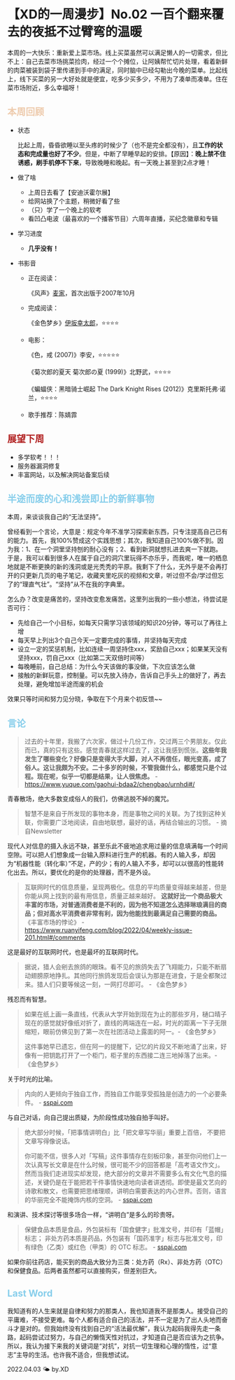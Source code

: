 # 【XD的一周漫步】No.02 一百个翻来覆去的夜抵不过臂弯的温暖

​		本周的一大快乐：重新爱上菜市场。线上买菜虽然可以满足懒人的一切需求，但比不上：自己去菜市场挑菜捡肉，经过一个个摊位，让阿姨帮忙切片处理，看着新鲜的肉菜被装到袋子里传递到手中的满足，同时脑中已经勾勒出今晚的菜单。比起线上，线下买菜的另一大好处就是便宜，吃多少买多少，不用为了凑单而凑单。住在菜市场附近，多么幸福呀！

## <font color="#EECBAD">本周回顾</font>

- 状态

  比起上周，昏昏欲睡以至头疼的时候少了（也不是完全都没有），且**工作的状态和完成量也好了不少**。但是，中断了早睡早起的安排。【原因】：**晚上禁不住诱惑，刷手机停不下来**，导致晚睡和晚起。有一天晚上甚至到2点才睡！

* 做了啥
  
  - 上周日去看了【安迪沃霍尔展】
  - 给网站换了个主题，稍微好看了些
  - （只）学了一个晚上的软考
  - 看凹凸电波（最喜欢的一个播客节目）六周年直播，买纪念徽章和专辑
  
* 学习进度

  * **几乎没有！**
  
* 书影音

  * 正在阅读：

    《风声》[麦家](https://baike.baidu.com/item/麦家/4772844)，首次出版于2007年10月

  - 完成阅读：

    《金色梦乡》[伊坂幸太郎](https://www.amazon.cn/s/ref=dp_byline_sr_ebooks_1?ie=UTF8&field-author=伊坂幸太郎&text=伊坂幸太郎&sort=relevancerank&search-alias=digital-text)，⭐⭐⭐⭐
  
  * 电影：
  
    《色，戒 (2007)》李安，⭐⭐⭐⭐⭐
    
    《菊次郎的夏天 菊次郎の夏 (1999)》北野武，⭐⭐⭐⭐
    
    《蝙蝠侠：黑暗骑士崛起 The Dark Knight Rises (2012)》克里斯托弗·诺兰，⭐⭐⭐⭐
  
  - 歌手推荐：陈婧霏

## <font color="#B22222">展望下周</font>

- 多学软考！！！
- 服务器漏洞修复
- 丰富网站，以及解决网站备案后续

## <font color="#87CEEB">半途而废的心和浅尝即止的新鲜事物</font>

本周，来谈谈我自己的“无法坚持”。

曾经看到一个言论，大意是：规定今年不准学习探索新东西，只专注提高自己已有的能力。首先，我100%赞成这个实践思想；其次，我知道自己100%做不到。因为我：1、在一个洞里坚持刨的耐心没有；2、看到新洞就想扎进去爽一下就跑。于是，我可以看到很多人在属于自己的洞穴里玩得不亦乐乎，而我呢，唯一的栖息地就是不断更换的新的浅洞或是光秃秃的平原。我剩下了什么，无外乎是不会再打开的只更新几页的电子笔记，收藏夹里吃灰的视频和文章，听过但不会/学过但忘了的“理直气壮”。“坚持”从不在我的字典里。

怎么办？改变是痛苦的，坚持改变愈发痛苦。这里列出我的一些小想法，待尝试是否可行：

- 先给自己一个小目标，如每天只需学习该领域的知识20分钟，等可以了再往上增
- 每天早上列出3个自己今天一定要完成的事情，并坚持每天完成
- 设立一定的奖惩机制，比如连续一周坚持住xxx，奖励自己xxx；如果某天没有坚持xxx，罚自己xxx（比如第二天双倍时间等）
- 每晚睡前，自己总结：为什么今天该做的事没做，下次应该怎么做
- 接触的新鲜玩意，控制量。可以先放入待办，告诉自己手头上的做好了，再去处理，避免增加半途而废的机会

效果只等时间和努力见分晓，争取在下个月来个初反馈~~

## <font color="#87CEEB">言论</font>

> 过去的十年里，我搬了六次家，做过十几份工作，交过两三个男朋友。仅此而已，真的只有这些。感觉青春就这样过去了，这让我感到慌张。**这些年我发生了哪些变化？好像只是变得大手大脚，对人不再信任，眼光变高，成了俗人。这让我颇为不安。二十多岁的时候，不管我做什么，都感觉只是个过程。现在呢，似乎一切都是结果，让人很焦虑。** - https://www.yuque.com/gaohui-bdaa2/chengbao/urnhdi#/

青春散场，绝大多数变成俗人的我们，仿佛逃脱不掉的魔咒。

> 智慧不是来自于所发现的事物本身，而是事物之间的关联。为了找到这种关联，你需要广泛地阅读，自由地联想，最好的话，再结合输出的习惯。 - 摘自Newsletter

现代人对信息的摄入永远不缺，甚至乐此不疲地追求用过量的信息填满每一个时间空隙。可以把人们想象成一台输入原料进行生产的机器。有的人输入多，却因为“机器性能（转化率）”不足，产的少；有的人输入不多，却可以以很高的性能转化出去。所以，要优化的是你的处理器，而不是外设。

> 互联网时代的信息质量，呈现两极化。信息的平均质量变得越来越差，但是你能从网上找到的最有用信息，质量正越来越好。 **这就好比一个商品极大丰富的市场，对普通消费者是不利的，因为他不知道怎么选择琳琅满目的商品；但对高水平消费者非常有利，因为他能找到最满足自己需要的商品。** 《丰富市场的悖论》 - https://www.ruanyifeng.com/blog/2022/04/weekly-issue-201.html#/comments

这是最好的互联网时代，也是最坏的互联网时代。

> 据说，猎人会剜去旅鸽的眼珠。看不见的旅鸽失去了飞翔能力，只能不断扇动翅膀原地挣扎。其他同行旅鸽发现后会误认为那是在进食，于是全都聚过来。猎人们只要等候这一刻，一网打尽即可。  - 《金色梦乡》

残忍而有智慧。

> 如果在纸上画一条直线，代表从大学开始到现在为止的那些岁月，樋口晴子现在的感觉就好像纸对折了，直线的两端连在一起，时光的距离一下子无限缩短，眼前仿佛见到了第一次在社团活动上露面的阿一。- 《金色梦乡》
>
> 这件事她早已遗忘，但在阿一的提醒下，记忆的片段又不断地涌了出来，好像有一把钥匙打开了一个柜门，柜子里的东西接二连三地掉落了出来。- 《金色梦乡》

关于时光的比喻。

> 内向的人更倾向于独自工作，而独自工作能享受孤独是创造力的一个必要条件。 - [sspai.com](https://sspai.com/post/72361)

与自己对话，向自己提出质疑，为阶段性成功独自拍手叫好。

> 绝大部分时候，「把事情讲明白」比「把文章写华丽」重要上百倍， 不要把文章写得像说话。 
>
> 你可能不信，很多人对「写稿」这件事情存在刻板印象，甚至你问他们上一次认真写长文章是在什么时候，很可能不少的回答都是「高考语文作文」。然而当我们走进现实却发现，绝大部分的文章并不需要多么有文化气息的描述，关键仍是在于能把若干件事情快速地向读者讲透彻。即使是最文艺向的诗歌和散文，也需要把思绪理顺，讲明白需要表达的内心世界。否则，语言的华丽完全不能掩饰内核的空洞。 - [sspai.com](https://sspai.com/post/72319)

和演讲、技术探讨等很多场合一样，“讲明白”是多么的珍贵呀。

> 保健食品本质是食品，外包装标有「国食健字」批准文号，并印有「蓝帽」标志； 非处方药本质是药品，外包装有「国药准字」标志与批准文号，印有绿色（乙类）或红色（甲类）的 OTC 标志。 - [sspai.com](https://sspai.com/post/66590)

如果你前往药店，能买到的商品大致分为三类：处方药（Rx）、非处方药（OTC）和保健食品。后两者虽然都可以直接购买，但差别巨大。

## <font color="#87CEEB">Last Word</font>

我知道有的人生来就是自律和努力的那类人，我也知道我不是那类人。接受自己的平庸难，不接受更难。每个人都有适合自己的活法，并不一定是为了出人头地而奋斗才是对的。但我始终没有找到自己的“活法最优解”，我认为起码我得先走一条路，起码尝试过努力，与自己的懒惰天性对抗过，才知道自己是否应该为之抗争。所以，我认为接下来我的关键词是“对抗”，对抗一切生理和心理的惰性，过“意志”主导的生活。也许我不适合，但我想试试。





2022.04.03 🌤️ by.XD